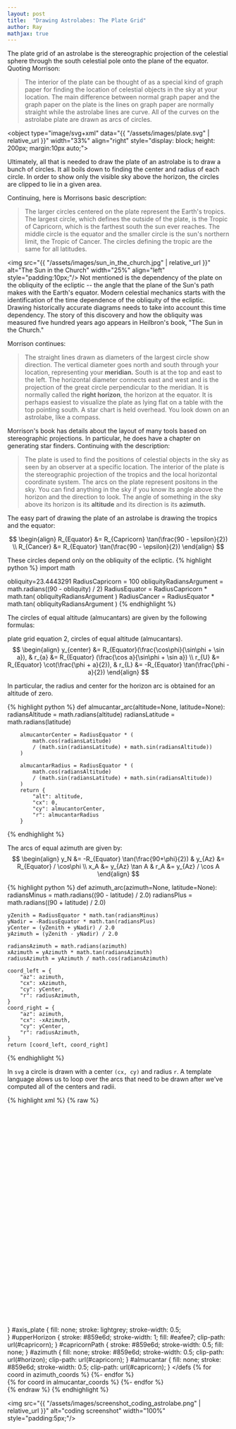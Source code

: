 ```yaml
---
layout: post
title:  "Drawing Astrolabes: The Plate Grid"
author: Ray
mathjax: true
---
```


The plate grid of an astrolabe is the stereographic projection of the celestial sphere through the south celestial pole onto the plane of the equator. Quoting Morrison:

> The interior of the plate can be thought of as a special kind of graph paper for finding the location of celestial objects in the sky at your location. The main difference between normal graph paper and the graph paper on the plate is the lines on graph paper are normally straight while the astrolabe lines are curve. All of the curves on the astrolabe plate are drawn as arcs of circles.

<object type="image/svg+xml" data="{{ "/assets/images/plate.svg" | relative_url }}" width="33%" align="right" style="display: block; height: 200px; margin:10px auto;"> </object>

Ultimately, all that is needed to draw the plate of an astrolabe is to draw a bunch of circles. It all boils down to finding the center and radius of each circle. In order to show only the visible sky above the horizon, the circles are clipped to lie in a given area.

Continuing, here is Morrisons basic description:

> The larger circles centered on the plate represent the Earth's tropics. The largest circle, which defines the outside of the plate, is the Tropic of Capricorn, which is the farthest south the sun ever reaches. The middle circle is the equator and the smaller circle is the sun's northern limit, the Tropic of Cancer. The circles defining the tropic are the same for all latitudes.

<img src="{{ "/assets/images/sun_in_the_church.jpg" | relative_url }}" alt="The Sun in the Church" width="25%" align="left" style="padding:10px;"/>
Not mentioned is the dependency of the plate on the obliquity of the ecliptic -- the angle that the plane of the Sun's path makes with the Earth's equator. Modern celestial mechanics starts with the identification of the time dependence of the obliquity of the ecliptic. Drawing historically accurate diagrams needs to take into account this time dependency. The story of this discovery and how the obliquity was measured five hundred years ago appears in Heilbron's book, "The Sun in the Church." 

Morrison continues:

> The straight lines drawn as diameters of the largest circle show direction. The vertical diameter goes north and south through your location, representing your **meridian.** South is at the top and east to the left. The horizontal diameter connects east and west and is the projection of the great circle perpendicular to the meridian. It is normally called the **right horizon**, the horizon at the equator. It is perhaps easiest to visualize the plate as lying flat on a table with the top pointing south. A star chart is held overhead. You look down on an astrolabe, like a compass.

Morrison's book has details about the layout of many tools based on stereographic projections. In particular, he does have a chapter on generating star finders. Continuing with the description:

> The plate is used to find the positions of celestial objects in the sky as seen by an observer at a specific location. The interior of the plate is the stereographic projection of the tropics and the local horizontal coordinate system. The arcs on the plate represent positons in the sky. You can find anything in the sky if you know its angle above the horizon and the direction to look. The angle of something in the sky above its horizon is its **altitude** and its direction is its **azimuth.**

The easy part of drawing the plate of an astrolabe is drawing the tropics and the equator:

$$
\begin{align}
R_{Equator} &= R_{Capricorn} \tan(\frac{90 - \epsilon}{2}) \\
R_{Cancer}  &= R_{Equator} \tan(\frac{90 - \epsilon}{2})
\end{align}
$$

These circles depend only on the obliquity of the ecliptic.
{% highlight python %}
import math

obliquity=23.4443291
RadiusCapricorn = 100
obliquityRadiansArgument = math.radians((90 - obliquity) / 2)
RadiusEquator = RadiusCapricorn * math.tan( obliquityRadiansArgument )
RadiusCancer = RadiusEquator * math.tan( obliquityRadiansArgument )
{% endhighlight %}

The circles of equal altitude (almucantars) are given by the following formulas:

plate grid equation 2, circles of equal altitude (almucantars).
$$
\begin{align}
 y_{center} &= R_{Equator}(\frac{\cos\phi}{\sin\phi + \sin a}), & r_{a} &= R_{Equator} (\frac{\cos a}{\sin\phi + \sin a}) \\
 r_{U} &= R_{Equator} \cot(\frac{\phi +  a}{2}),  & r_{L} &= -R_{Equator} \tan(\frac{\phi -  a}{2})
\end{align}
$$


In particular, the radius and center for the horizon arc is obtained for an altitude of zero.

{% highlight python %}
def almucantar_arc(altitude=None, latitude=None):
        radiansAltitude = math.radians(altitude)
        radiansLatitude = math.radians(latitude)

        almucantorCenter = RadiusEquator * (
            math.cos(radiansLatitude)
            / (math.sin(radiansLatitude) + math.sin(radiansAltitude))
        )

        almucantarRadius = RadiusEquator * (
            math.cos(radiansAltitude)
            / (math.sin(radiansLatitude) + math.sin(radiansAltitude))
        )
        return {
        	"alt": altitude, 
      		"cx": 0, 
           	"cy": almucantorCenter, 
           	"r": almucantarRadius
     	}
{% endhighlight %}

The arcs of equal azimuth are given by:
$$
\begin{align}
y_N &= -R_{Equator} \tan(\frac{90+\phi}{2}) & y_{Az} &= R_{Equator} / \cos\phi \\
x_A &= y_{Az} \tan A & r_A &= y_{Az} / \cos A
\end{align}
$$

{% highlight python %}
def azimuth_arc(azimuth=None, latitude=None):
    radiansMinus = math.radians((90 - latitude) / 2.0)
    radiansPlus = math.radians((90 + latitude) / 2.0)

    yZenith = RadiusEquator * math.tan(radiansMinus)
    yNadir = -RadiusEquator * math.tan(radiansPlus)
    yCenter = (yZenith + yNadir) / 2.0
    yAzimuth = (yZenith - yNadir) / 2.0

    radiansAzimuth = math.radians(azimuth)
    xAzimuth = yAzimuth * math.tan(radiansAzimuth)
    radiusAzimuth = yAzimuth / math.cos(radiansAzimuth)

    coord_left = {
        "az": azimuth,
        "cx": xAzimuth,
        "cy": yCenter,
        "r": radiusAzimuth,
    }
    coord_right = {
        "az": azimuth,
        "cx": -xAzimuth,
        "cy": yCenter,
        "r": radiusAzimuth,
    }
    return [coord_left, coord_right]
{% endhighlight %}

In ```svg``` a circle is drawn with a center ```(cx, cy)``` and radius ```r```. A template language alows us to loop over the arcs that need to be drawn after we've computed all of the centers and radii.

{% highlight xml %}
{% raw %}
<svg viewbox="0 0 210 210" 
     xmlns="http://www.w3.org/2000/svg"
     xmlns:xlink="http://www.w3.org/1999/xlink">
	<defs>
		<style type="text/css">
			#plate {
				fill: none;
				stroke: #859e6d;
				stroke-width: 0.5;
				clip-path: url(#horizon);
			}
			#tropics {
				fill: none;
				stroke: lightgrey;
				stroke-width: 0.5;
			}
			#axis {
				fill: none;
				stroke: #859e6d;
				stroke-width: 0.5;				
			}
			#axis_plate {
				fill: none;
				stroke: lightgrey;
				stroke-width: 0.5;	
			}
			#upperHorizon {
				stroke: #859e6d;
				stroke-width: 1;
				fill: #eafee7;
				clip-path: url(#capricorn);
			}
			#capricornPath {
				stroke: #859e6d;
				stroke-width: 0.5;
				fill: none;
			}
			#azimuth {
				fill: none;
				stroke: #859e6d;
				stroke-width: 0.5;
				clip-path: url(#horizon);
				clip-path: url(#capricorn);
			}
			#almucantar {
				fill: none;
				stroke: #859e6d;
				stroke-width: 0.5;
				clip-path: url(#capricorn);
			}
		</style>
		<clipPath id="capricorn">
			<path id="capricornPath" d="
					M0 {{ RCapricorn }}
					A{{ RCapricorn }} {{ RCapricorn }} 0 0 1 0 {{ -RCapricorn }}
					A{{ RCapricorn }} {{ RCapricorn }} 0 0 1 0 {{ RCapricorn }}z"/>
		</clipPath>
		<clipPath id="horizon">
			<path id="horizonPath" d="
					M{{ horiz.cx }} {{ horiz.cy + horiz.r }} 
					A{{ horiz.r }} {{ horiz.r }} 0 0 1 {{ horiz.cx }} {{ horiz.cy - horiz.r }}
					A{{ horiz.r }} {{ horiz.r }} 0 0 1 {{ horiz.cx }} {{ horiz.cy + horiz.r }}z
				"/>
		</clipPath>
	</defs
	<g transform="translate(100, 100), scale(1, -1)">
		<g id="plate">
			<title>Astrolabe Plate</title>
			<g id="upperHorizon">
				<title>Horizon</title>
				<use xlink:href="#horizonPath" />
			</g>
			<g style="clip-path: url(#horizon);">
				<g id="azimuth">
					<title>Azimuth</title>
					{% for coord in azimuth_coords %}
						<circle cx="{{ coord.cx }}" cy="{{ coord.cy }}" 
						         r="{{ coord.r }}"/>
					{%- endfor %}		
				</g>
			</g>
			<g id="almucantar">
				<title>Almucantar</title>
				{% for coord in almucantar_coords %}
					<circle cx="{{ coord.cx }}" cy="{{ coord.cy }}" 
					        r="{{ coord.r }}"/>
				{%- endfor %}
			</g>
			<g id="axis_plate">
				<title>Axes</title>
				<line id="axis_plate" x1="0" y1="{{ RCapricorn }}" x2="0" y2="{{ -RCapricorn }}" />
				<line id="axis_plate" x1="{{ -RCapricorn }}" y1="0" x2="{{ RCapricorn }}" y2="0" />
			</g>
		</g>	
		<g id="tropics">
			<title>Tropic Circles</title>
			<g>
				<title>Tropic of Capricorn</title>
				<circle id="tropics" cx="0" cy="0" r="{{ RCapricorn }}"/>
			</g>
			<g>
				<title>Equator</title>
				<circle id="tropics" cx="0" cy="0" r="{{ REquator }}" />
			</g>
			<g>
				<title>Tropic of Cancer</title>
				<circle id="tropics" cx="0" cy="0" r="{{ RCancer }}" />
			</g>
		</g>
		<g id="axis">
			<title>Axes</title>
			<line id="axis" x1="0" y1="{{ RCapricorn }}" x2="0" y2="{{ -RCapricorn }}" />
			<line id="axis" x1="{{ -RCapricorn }}" y1="0" x2="{{ RCapricorn }}" y2="0" />
		</g>
	</g>
</svg>
{% endraw %}
{% endhighlight %}


<img src="{{ "/assets/images/screenshot_coding_astrolabe.png" | relative_url }}" alt="coding screenshot" width="100%" style="padding:5px;"/>
